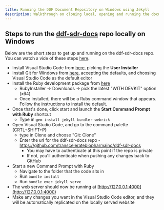 ```yaml
---
title: Running the DDF Document Repository on Windows using Jekyll
description: Walkthrough on cloning local, opening and running the document repository using Visual Studio Code and Jekyll on Windows
---
```


## Steps to run the [ddf-sdr-docs](https://github.com/transceleratebiopharmainc/ddf-sdr-docs) repo locally on Windows

Below are the short steps to get up and running on the ddf-sdr-docs repo. You can watch a vide of these steps [here](https://www.youtube.com/watch?v=HCd2LSYeOPI).

- Install Visual Studio Code from [here](https://code.visualstudio.com/), picking the **User Installer**
- Install Git for Windows from [here](https://git-scm.com/download/win), accepting the defaults, and choosing Visual Studio Code as the default editor
- Install the Ruby development package from [here](https://jekyllrb.com/docs/installation/windows/)
  - RubyInstaller -> Downloads -> pick the latest "WITH DEVKIT" option (x64)
  - Once installed, there will be a Ruby command window that appears.  Follow the instructions to install the default.
- Once that's done, click start and launch the **Start Command Prompt with Ruby** shortcut
  - Type in `gem install jekyll bundler webrick`
- Open Visual Studio Code, and go to the command palette (CRTL+SHIFT+P)
  - type in Clone and choose "Git: Clone"
  - Enter the url for the ddf-sdr-docs repo - https://github.com/transceleratebiopharmainc/ddf-sdr-docs
    - You may have to authenticate at this point if the repo is private
    - If not, you'll authenticate when pushing any changes back to GitHub
- Start a new Command Prompt with Ruby
  - Navigate to the folder that the code sits in
  - Run `bundle install`
  - Run `bundle exec jekyll serve`
- The web server should now be running at [http://127.0.0.1:4000](http://127.0.0.1:4000)
- Make any changes you want in the Visual Studio Code editor, and they will be automatically replicated on the locally served website
